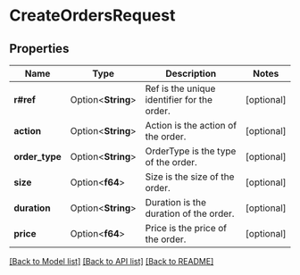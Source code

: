 # CreateOrdersRequest

## Properties

Name | Type | Description | Notes
------------ | ------------- | ------------- | -------------
**r#ref** | Option<**String**> | Ref is the unique identifier for the order. | [optional]
**action** | Option<**String**> | Action is the action of the order. | [optional]
**order_type** | Option<**String**> | OrderType is the type of the order. | [optional]
**size** | Option<**f64**> | Size is the size of the order. | [optional]
**duration** | Option<**String**> | Duration is the duration of the order. | [optional]
**price** | Option<**f64**> | Price is the price of the order. | [optional]

[[Back to Model list]](../README.md#documentation-for-models) [[Back to API list]](../README.md#documentation-for-api-endpoints) [[Back to README]](../README.md)


